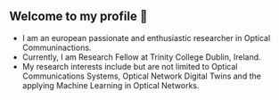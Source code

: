 ## Welcome to my profile 👋
- I am an european passionate and enthusiastic researcher in Optical Communinactions.
- Currently, I am Research Fellow at Trinity College Dublin, Ireland.
- My research interests include but are not limited to Optical Communications Systems, Optical Network Digital Twins and the applying Machine Learning in Optical Networks.
